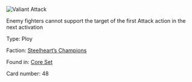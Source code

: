 
![Valiant Attack](https://warhammerunderworlds.com/wp-content/uploads/sites/6/2017/12/048_ENG-Valiant-Attack.png)

Enemy fighters cannot support the target of the first Attack action in the next activation

Type: Ploy

Faction: [Steelheart’s Champions](/factions/steelhearts-champions.md)

Found in: [Core Set](/locations/core-set.md)

Card number: 48
